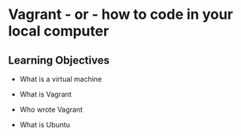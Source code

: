 # Vagrant - or - how to code in your local computer

## Learning Objectives

* What is a virtual machine

* What is Vagrant

* Who wrote Vagrant

* What is Ubuntu


